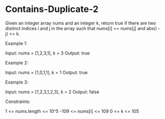 # Contains-Duplicate-2



Given an integer array nums and an integer k, return true if there are two distinct indices i and j in the array such that nums[i] == nums[j] and abs(i - j) <= k.

 

Example 1:

Input: nums = [1,2,3,1], k = 3
Output: true


Example 2:

Input: nums = [1,0,1,1], k = 1
Output: true


Example 3:

Input: nums = [1,2,3,1,2,3], k = 2
Output: false
 

Constraints:

1 <= nums.length <= 10^5
-109 <= nums[i] <= 109
0 <= k <= 105
